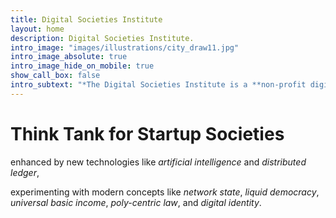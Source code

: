 ```yaml
---
title: Digital Societies Institute
layout: home
description: Digital Societies Institute.
intro_image: "images/illustrations/city_draw11.jpg"
intro_image_absolute: true
intro_image_hide_on_mobile: true
show_call_box: false
intro_subtext: "*The Digital Societies Institute is a **non-profit digital organization**, focused on how _technology_ can improve _social interactions_ and develop new digital societies that are _inclusive_, _equitable_, and _sustainable_"
---
```


# Think Tank for Startup Societies

enhanced by new technologies like _artificial intelligence_ and _distributed ledger_,

experimenting with modern concepts like _network state_, _liquid democracy_, _universal basic income_, _poly-centric law_, and _digital identity_.